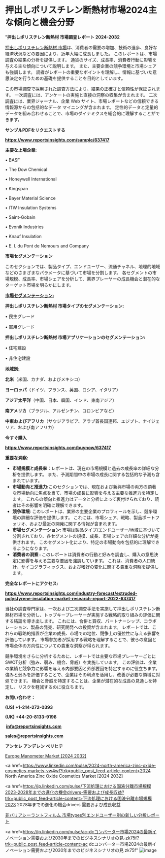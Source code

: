 # 押出しポリスチレン断熱材市場2024主な傾向と機会分野

"<strong>押出しポリスチレン断熱材 市場調査レポート 2024-2032</strong>

<a href=https://www.reportsinsights.com/sample/637417>押出しポリスチレン断熱材 市場</a>は、消費者の需要の増加、技術の進歩、良好な経済状況などの要因により、近年大幅に成長しました。 このレポートは、市場調査の結果の分析を提供します。 通貨のサイズ、成長率、消費者行動に影響を与える主な傾向について説明します。 また、主要企業の競争環境と市場シェアも強調します。 読者がレポートの重要なポイントを理解し、情報に基づいた意思決定を行うための基礎を提供することを目的としています。

この市場調査で採用された調査方法により、結果の正確さと信頼性が保証されます。 一次調査には、アンケートの実施と直接の洞察の収集が含まれます。 二次調査には、業界ジャーナル、企業 Web サイト、市場レポートなどの信頼できる情報源からの包括的なデータ マイニングが含まれます。 定性的データと定量的データを組み合わせることで、市場のダイナミクスを総合的に理解することができます。

<strong><b>サンプルPDFをリクエストする</b></strong>

<a href=https://www.reportsinsights.com/sample/637417><strong><u>https://www.reportsinsights.com/sample/637417</u></strong></a>

<strong>主要な上場企業:</strong>

• BASF

• The Dow Chemical

• Honeywell International

• Kingspan

• Bayer Material Science

• ITW Insulation Systems

• Saint-Gobain

• Evonik Industries

• Knauf Insulation

• E. I. du Pont de Nemours and Company

<strong>市場セグメンテーション</strong>

このセクションでは、製品タイプ、エンドユーザー、流通チャネル、地理的地域などのさまざまなパラメータに基づいて市場を分割します。 各セグメントの市場規模、成長率、市場シェアを分析して、業界プレーヤーの成長機会と潜在的なターゲット市場を明らかにします。

<strong><u>市場セグメンテーション</u></strong><strong><u>:</u></strong>

<strong>押出しポリスチレン断熱材 市場タイプのセグメンテーション:</strong>

• 民生グレード

• 軍用グレード

<strong>押出しポリスチレン断熱材 市場アプリケーションのセグメンテーション:</strong>

• 住宅建設

• 非住宅建設

<strong><u>地域別</u></strong><strong><u>:</u></strong>

<strong>北米</strong>（米国、カナダ、およびメキシコ）

<strong>ヨーロッパ</strong>（ドイツ、フランス、英国、ロシア、イタリア）

<strong>アジア太平洋</strong>（中国、日本、韓国、インド、東南アジア）

<strong>南アメリカ</strong>（ブラジル、アルゼンチン、コロンビアなど）

<strong>中東およびアフリカ</strong>（サウジアラビア、アラブ首長国連邦、エジプト、ナイジェリア、および南アフリカ）

<strong>今すぐ購入</strong>

<a href=https://www.reportsinsights.com/buynow/637417><strong><u>https://www.reportsinsights.com/buynow/637417</u></strong></a>

<strong>重要な洞察:</strong>
<ul>
  <li><strong>市場規模と成長率：</strong>レポートは、現在の市場規模と過去の成長率の詳細な分析を提供します。 また、予測期間中の市場の成長に関する包括的な予測も含まれています。</li>
  <li><strong>市場動向と推進力:</strong>このセクションでは、現在および新興市場の両方の顕著な市場動向に焦点を当て、市場の成長に影響を与える主要な推進力を特定します。 これらの傾向と推進力はデータと分析によって裏付けられており、読者はその影響を明確に理解できます。</li>
  <li><strong>競争環境</strong>: このレポートは、業界の主要企業のプロフィールを示し、競争環境の詳細な評価を提供します。 これには、市場シェア、戦略、製品ポートフォリオ、および最近の開発に関する情報が含まれます。</li>
  <li><strong>市場セグメンテーション: </strong>市場は製品タイプ/エンドユーザー/地域に基づいて分割されており、各セグメントの規模、成長、市場シェアの詳細な分析が提供されます。 このセグメント化により、特定の市場動向を包括的に理解できるようになります。</li>
  <li><strong>消費者の洞察 : </strong>このレポートは消費者の行動と好みを調査し、購入の意思決定に影響を与える主要な要因を強調しています。 これは、消費者の人口統計、サイコグラフィックス、および嗜好の変化に関する貴重な洞察を提供します。</li>
</ul>
<strong>完全なレポートにアクセス:</strong>

<a href=https://www.reportsinsights.com/industry-forecast/extruded-polystyrene-insulation-market-research-report-2022-637417><strong><u><b>https://www.reportsinsights.com/industry-forecast/extruded-polystyrene-insulation-market-research-report-2022-637417</b></u></strong></a>

当社の調査専門家は、一次および二次調査手法を実施して押出しポリスチレン断熱材市場を分析し、トップキープレーヤーが実施する戦略的取り組みの評価に関する結論を導き出します。 これには、合併と買収、パートナーシップ、コラボレーション、製品の発売、研究開発への投資が含まれます。 レポートでは、これらの戦略的措置が企業の成長、市場での地位、競争上の優位性に与える影響を評価しています。 市場参加者が採用する戦略を理解することで、彼らの意図と市場全体の方向性についての貴重な洞察が得られます。

競争環境をさらに分析するために、レポートでは主要な市場プレーヤーごとにSWOT分析（強み、弱み、機会、脅威）を実施しています。 この評価は、企業の業績と競争力に影響を与える内部要因と外部要因を特定するのに役立ちます。 強みと弱みを評価することで、企業はその利点を活用し、改善が必要な領域に対処できます。 機会と脅威を特定することは、企業が潜在的な成長の見通しを特定し、リスクを軽減するのに役立ちます。

<strong>お問い合わせ：</strong>

<strong>(US) +1-214-272-0393</strong>

<strong>(UK) +44-20-8133-9198</strong>

<strong> </strong><a href=info@reportsinsights.com><strong><u>info@reportsinsights.com</u></strong></a>

<a href=sales@reportsinsights.com><strong><u>sales@reportsinsights.com</u></strong></a>

<strong>アンセレ アンデレン ベリヒテ</strong>

<a href=https://www.linkedin.com/pulse/europe-manometer-market-cagr-key-insights-covered-f3epe/>Europe Manometer Market [2024 2032]</a>

<a href=https://www.linkedin.com/pulse/2024-north-america-zinc-oxide-cosmetics-markets-vw4wf?trk=public_post_feed-article-content>2024 North America Zinc Oxide Cosmetics Market [2024 2032]</a>

<a href=https://jp.linkedin.com/pulse/下流処理における固液分離市場規模2023-2028年までの進化の機会drivers-需要および成長収益?trk=public_post_feed-article-content>下流処理における固液分離市場規模2023 2028年までの進化の機会drivers 需要および成長収益</a>

<a href=https://www.linkedin.com/pulse/非バリアシーラントフィルム-市場types別エンドユーザー別の新しい分析レポート-community-market-research/>非バリアシーラントフィルム 市場types別エンドユーザー別の新しい分析レポート</a>

<a href=https://jp.linkedin.com/pulse/ac-dcコンバーター市場2024の最新イノベーション需要および2030年までのビジネスシナリオの見-zk75f?trk=public_post_feed-article-content>ac dcコンバーター市場2024の最新イノベーション需要および2030年までのビジネスシナリオの見 zk75f</a>"
![image](https://github.com/gayatrid12/RIResearch/assets/158473851/d71c30a2-964b-4883-8999-10f8dffa5b36)
